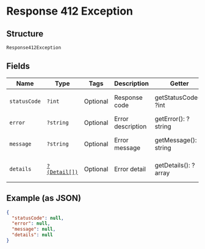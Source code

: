 
# Response 412 Exception

## Structure

`Response412Exception`

## Fields

| Name | Type | Tags | Description | Getter | Setter |
|  --- | --- | --- | --- | --- | --- |
| `statusCode` | `?int` | Optional | Response code | getStatusCode(): ?int | setStatusCode(?int statusCode): void |
| `error` | `?string` | Optional | Error description | getError(): ?string | setError(?string error): void |
| `message` | `?string` | Optional | Error message | getMessage(): ?string | setMessage(?string message): void |
| `details` | [`?(Detail[])`](../../doc/models/detail.md) | Optional | Error detail | getDetails(): ?array | setDetails(?array details): void |

## Example (as JSON)

```json
{
  "statusCode": null,
  "error": null,
  "message": null,
  "details": null
}
```


